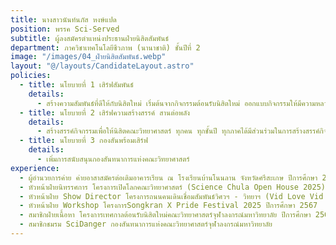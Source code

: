 ```yaml
---
title: นางสาวนันท์นภัส หงษ์แปด
position: พรรค Sci-Served
subtitle: ผู้ลงสมัครตำแหน่งประธานฝ่ายนิสิตสัมพันธ์
department: ภาควิชาเทคโนโลยีชีวภาพ (นานาชาติ) ชั้นปีที่ 2
image: "/images/04_ฝ่ายนิสิตสัมพันธ์.webp"
layout: "@/layouts/CandidateLayout.astro"
policies:
  - title: นโยบายที่ 1 เสิร์ฟสัมพันธ์
    details:
      - สร้างความสัมพันธ์ที่ดีให้กับนิสิตใหม่ เริ่มต้นจากกิจกรรมต้อนรับนิสิตใหม่ ออกแบบกิจกรรมให้มีความหลากหลายมากขึ้น และให้รู้สึกถึงความเป็นหนึ่งเดียวกัน เพื่อเพิ่มสัมพันธ์ที่ดีให้แก่นิสิตใหม่และนิสิตเดิม
  - title: นโยบายที่ 2 เสิร์ฟความสร้างสรรค์ สานต่อพลัง
    details:
      - สร้างสรรค์กิจกรรมเพื่อให้นิสิตคณะวิทยาศาสตร์ ทุกคน ทุกชั้นปี ทุกภาคได้มีส่วนร่วมในการสร้างสรรค์กิจกรรม เช่น กิจกรรมงานวัดวิทยา ให้ทุกคนมาร่วมกันเปิดร้าน ออกแบบงานการแสดง
  - title: นโยบายที่ 3 กองสันพร้อมเสิร์ฟ
    details:
      - เพิ่มการสนับสนุนกองสันทนาการแห่งคณะวิทยาศาสตร์ 
experience:
  - ผู้อํานวยการค่าย ค่ายอาสาสมัครต่อเติมอาคารเรียน ณ โรงเรียนบ้านโนนลาน จังหวัดศรีสะเกษ ปีการศึกษา 2567 ชมรมค่ายอาสาสมัครสโมสรนิสิตจุฬาลงกรณ์มหาวิทยาลัย
  - หัวหน้าฝ่ายนิทรรศการ โครงการเปิดโลกคณะวิทยาศาสตร์ (Science Chula Open House 2025) ปีการศึกษา 2567
  - หัวหน้าฝ่าย Show Director โครงการถนนคนเดินเชื่อมสัมพันธ์วิศวฯ - วิทยาฯ (Vid Love Vid U 2025)
  - หัวหน้าฝ่าย Workshop โครงการSongkran X Pride Festival 2025 ปีการศึกษา 2567
  - สมาชิกฝ่ายเนื้อหา โครงการเทศกาลต้อนรับนิสิตใหม่คณะวิทยาศาสตร์จุฬาลงกรณ์มหาวิทยาลัย ปีการศึกษา 2567
  - สมาชิกชมรม SciDanger กองสันทนาการแห่งคณะวิทยาศาสตร์จุฬาลงกรณ์มหาวิทยาลัย
---
```


